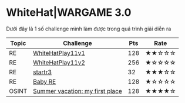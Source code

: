 # WhiteHat|WARGAME 3.0

Dưới đây là 1 số challenge mình làm được trong quá trình giải diễn ra

| Topic | Challenge | Pts | Rate
| --- | --- | --- | --- |
| RE | [WhiteHatPlay11v1](/solutions/WhiteHatPlay11v1.md)  | 128 | ★★☆☆☆
| RE | [WhiteHatPlay11v2](/solutions/WhiteHatPlay11v2.md)  | 256 | ★☆☆☆☆
| RE | [startr3](/solutions/startr3.md)  | 32 | ★★★☆☆
| RE | [Baby RE](/solutions/Baby-RE.md)  | 128 | ★☆☆☆☆
| OSINT | [Summer vacation: my first place](/solutions/Summer-vacation:-my-first-place.md) | 128 | ★★★★☆
